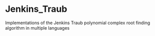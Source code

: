 # Jenkins_Traub
Implementations of the Jenkins Traub polynomial complex root finding algorithm in multiple languages
